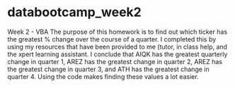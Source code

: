 # databootcamp_week2
Week 2 - VBA
The purpose of this homework is to find out which ticker has the greatest % change over the course of a quarter.
I completed this by using my resources that have been provided to me (tutor, in class help, and the xpert learning assistant. 
I conclude that AIQK has the greatest quarterly change in quarter 1, AREZ has the greatest change in quarter 2, AREZ has the greatest change in quarter 3, and ATH has the greatest change in quarter 4. Using the code makes finding these values a lot easier. 
